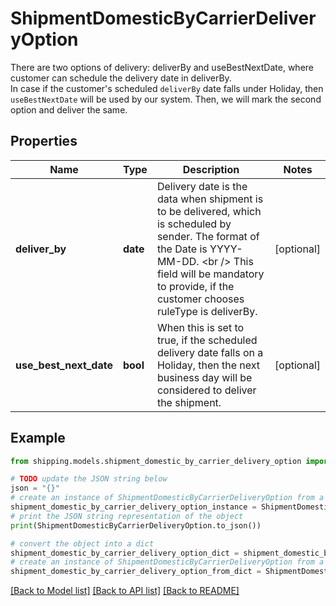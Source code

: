 # ShipmentDomesticByCarrierDeliveryOption

There are two options of delivery: deliverBy and useBestNextDate, where customer can schedule the delivery date in deliverBy. <br /> In case if the customer's scheduled `deliverBy` date falls under Holiday, then `useBestNextDate` will be used by our system. Then, we will mark the second option and deliver the same.

## Properties

Name | Type | Description | Notes
------------ | ------------- | ------------- | -------------
**deliver_by** | **date** | Delivery date is the data when shipment is to be delivered, which is scheduled by sender. The format of the Date is YYYY-MM-DD. &lt;br /&gt; This field will be mandatory to provide, if the customer chooses ruleType is deliverBy. | [optional] 
**use_best_next_date** | **bool** | When this is set to true, if the scheduled delivery date falls on a Holiday, then the next business day will be considered to deliver the shipment. | [optional] 

## Example

```python
from shipping.models.shipment_domestic_by_carrier_delivery_option import ShipmentDomesticByCarrierDeliveryOption

# TODO update the JSON string below
json = "{}"
# create an instance of ShipmentDomesticByCarrierDeliveryOption from a JSON string
shipment_domestic_by_carrier_delivery_option_instance = ShipmentDomesticByCarrierDeliveryOption.from_json(json)
# print the JSON string representation of the object
print(ShipmentDomesticByCarrierDeliveryOption.to_json())

# convert the object into a dict
shipment_domestic_by_carrier_delivery_option_dict = shipment_domestic_by_carrier_delivery_option_instance.to_dict()
# create an instance of ShipmentDomesticByCarrierDeliveryOption from a dict
shipment_domestic_by_carrier_delivery_option_from_dict = ShipmentDomesticByCarrierDeliveryOption.from_dict(shipment_domestic_by_carrier_delivery_option_dict)
```
[[Back to Model list]](../README.md#documentation-for-models) [[Back to API list]](../README.md#documentation-for-api-endpoints) [[Back to README]](../README.md)


